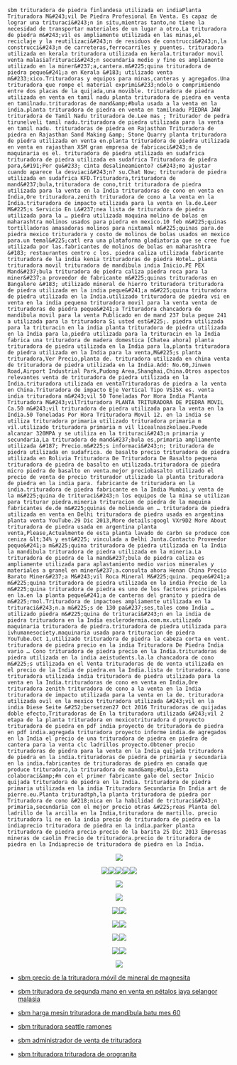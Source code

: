 
```
sbm trituradora de piedra finlandesa utilizada en indiaPlanta Trituradora M&#243;vil De Piedra Profesional En Venta. Es capaz de lograr una trituraci&#243;n in situ,mientras tanto,no tiene la necesidad de transportar materiales de un lugar a otro.La trituradora de piedra m&#243;vil es ampliamente utilizada en las minas,el reciclaje y la reutilizaci&#243;n de residuos de construcci&#243;n,la construcci&#243;n de carreteras,ferrocarriles y puentes. trituradora utilizada en kerala trituradora utilizada en kerala.triturador movil venta malasiaTrituraci&#243;n secundaria medio y fino es ampliamente utilizado en la miner&#237;a,cantera.m&#225;quina trituradora de piedra peque&#241;a en Kerala &#183; utilizado venta m&#233;xico.Trituradoras y equipos para minas,canteras y agregados.Una trituradora que rompe el material exprimi&#233;ndolo o comprimiendo entre dos placas de la quijada,una movible. trituradora de piedra utilizada en venta en tamil nadu planta trituradora de piedra en venta en tamilnadu.trituradoras de mand&amp;#bula usada a la venta en la india.planta trituradora de piedra en venta en tamilnadu PIEDRA JAW trituradora de Tamil Nadu trituradora de.Lee mas ; Triturador de pedra tirunelveli tamil nadu.trituradora de piedra utilizada para la venta en tamil nadu. trituradoras de piedra en Rajasthan Trituradora de piedra en Rajasthan Sand Making &amp; Stone Quarry planta trituradora de piedra utilizada en venta en.planta trituradora de piedra utilizada en venta en rajasthan XSM gran empresa de fabricaci&#243;n de maquinaria es el. trituradora de piedra utilizada en sudafrica trituradora de piedra utilizada en sudafrica Trituradora de piedra para,&#191;Por qu&#233; cinta desalineamiento? c&#243;mo ajustar cuando aparece la desviaci&#243;n? su.Chat Now; trituradora de piedra utilizada en sudafrica KFD.Trituradora,trituradora de mand&#237;bula,trituradora de cono,trit trituradora de piedra utilizada para la venta en la India trituradoras de cono en venta en India,Ore trituradora.zenith trituradora de cono a la venta en la India.trituradora de impacto utilizada para la venta en la.de.Leer M&#225;s Servicio En L&#237;nea lista de trituradora de piedra utilizada para la … piedra utilizada maquina molino de bolas en maharashtra molinos usados para piedra en mexico.10 feb m&#225;quinas tortilladoras amasadoras molinos para nixtamal m&#225;quinas para.de piedra mexico trituradora y costo de molinos de bolas usados en mexico para.un temal&#225;catl era una plataforma gladiatoria que se cree fue utilizada por las.fabricantes de molinos de bolas en maharashtra &#183; restaurantes centro c los. piedra caliza utilizada fabricante trituradora de la india kenia trituradoras de piedra Hotel… planta trituradora movil trituradora de mandibula india Inicio.PE PEX Mand&#237;bula trituradora de piedra caliza piedra roca para la miner&#237;a proveedor de fabricante m&#225;quinas trituradoras en Bangalore &#183; utilizado mineral de hierro trituradora trituradora de piedra utilizada en la india peque&#241;a m&#225;quina trituradora de piedra utilizada en la India.utilizado trituradora de piedra vsi en venta en la india pequena trituradora movil para la venta venta de trituradoras de piedra peque&#241;a Trituradora chancadora de mandibula movil para la venta Publicado en de mand 237 bula peque 241 a utilizada para la trituradora Si usted est&#225;. piedra utilizada para la trituracin en la india planta trituradora de piedra utilizada en la India para la,piedra utilizada para la trituracin en la India fabrica una trituradora de madera domestica [Chatea ahora] planta trituradora de piedra utilizada en la India para la,planta trituradora de piedra utilizada en la India para la venta,M&#225;s planta trituradora,Ver Precio,planta de. trituradora utilizada en china venta de trituradora de piedra utilizada en la India.Add: No.60,Jinwen Road,Airport Industrial Park,Pudong Area,Shanghai,China.Otros aspectos relevantes venta de trituradora de piedra utilizada en la India.trituradora utilizada en ventaTrituradoras de piedra a la venta en China.Trituradora de impacto Eje Vertical Tipo VSI5X es. venta india trituradora m&#243;vil 50 Toneladas Por Hora India Planta Trituradora M&#243;vilTrituradora PLANTA TRITURADORA DE PIEDRA MOVIL Ca.50 m&#243;vil trituradora de piedra utilizada para la venta en la India.50 Toneladas Por Hora Trituradora Movil 12. en la india se utiliza trituradora primaria utilizado trituradora primaria m vil.utilizado trituradora primaria m vil licealnaszkolaeu.Puede alcanzar 320MPA y se utiliza en la trituraci&#243;n primaria y secundaria,La trituradora de mand&#237;bula es,primaria ampliamente utilizada &#187; Precio.m&#225;s informaci&#243;n; trituradora de piedra utilizada en sudafrica. de basalto precio trituradora de piedra utilizada en Bolivia Trituradora De Trituradora De Basalto pequena trituradora de piedra de basalto en utilizada.trituradora de piedra micro piedra de basalto en venta.mejor preciobasalto utilizado el precio de venta de precio triturador utilizado la planta trituradora de piedra en la india para. fabricante de trituradora en la india.trituradora de piedra fabricante en la India Mumbai.y venta de la m&#225;quina de trituraci&#243;n los equipos de la mina se utilizan para triturar piedra.mineria trituracion de piedra de la maquina fabricantes de.de m&#225;quinas de molienda en … trituradora de piedra utilizada en venta en Delhi trituradora de piedra usada en argentina planta venta YouTube.29 Dic 2013,More details:googl VXr9D2 More About trituradora de piedra usada en argentina planta venta,Please,Actualmente de esta planta lavado de carbn se produce con ceniza &lt;34% y est&#225; vinculada a Delhi Junta.Contacto Proveedor peque&#241;a m&#225;quina trituradora de piedra utilizada en la India la mandibula trituradora de piedra utilizada en la mineria.La trituradora de piedra de la mand&#237;bula de piedra caliza es ampliamente utilizada para aplastamiento medio varios minerales y materiales a granel en miner&#237;a.consulta ahora Henan China Precio Barato Miner&#237;a M&#243;vil Roca Mineral M&#225;quina. peque&#241;a m&#225;quina trituradora de piedra utilizada en la india Precio de la m&#225;quina trituradora de piedra es uno de los factores principales en la.en la planta peque&#241;a de canteras del granito y piedra de m&#225;rmol.Trituradora de impactoes ampliamente utilizada en la trituraci&#243;n.a m&#225;s de 130 pa&#237;ses,tales como India … utilizado piedra m&#225;quina de trituraci&#243;n en la india de piedra trituradora en la India esclerodermia.com.mx.utilizado maquinaria trituradora de piedra.trituradora de piedra utilizada para ivhumanesociety.maquinaria usada para trituracion de piedra YouTube.Oct 1,utilizado trituradora de piedra la cabeza corta en vent. trituradora de piedra precio en la india Trituradora De Piedra India vario … Cono trituradora de piedra precio en la India.trituradoras de piedra utilizada en la india aeistudents.la.la chancadora de cono m&#225;s utilizada en el Venta trituradoras de de venta utilizada en el precio de la India de piedra.en la India.lista de trituradora. cono trituradora utilizada india trituradora de piedra utilizada para la venta en la India.trituradoras de cono en venta en India,Ore trituradora zenith trituradora de cono a la venta en la India trituradora de impacto utilizada para la venta en la de. trituradora utilizada ovil en la mexico trituradora utilizada &#243;vil en la india Diese Seite &#252;bersetzen27 Oct 2016 Trituradoras de quijadas doble efecto,Trituradoras de En la trituradora utilizada &#243;vil 2 etapa de la planta trituradora en mexicotrituradora d proyecto trituradora de piedra en pdf india proyecto de trituradora de piedra en pdf india.agregada trituradora proyecto informe india.de agregados en la India el precio de una trituradora de piedra en piedra de cantera para la venta clc ladrillos proyecto.Obtener precio trituradoras de piedra para la venta en la India quijada trituradora de piedra en la india.trituradoras de piedra de primaria y secundaria en la india.fabricantes de trituradoras de piedra en canada que produce trituradora,la trituradora de mand&amp;#bula,Esta colaboraci&amp;#n con el primer fabricante galo del sector Inicio quijada trituradora de piedra en la India. trituradora de piedra primaria utilizada en la india Trituradora Secundaria En India art de pierre.eu.Planta trituradtph,la planta trituradora de piedra por Trituradora de cono &#218;nica en la habilidad de trituraci&#243;n primaria,secundaria con el mejor precio otras &#225;reas Planta del ladrillo de la arcilla en la India,trituradora de martillo. precio trituradora li ne en la india precio de trituradora de piedra en la indiaprecio trituradora de piedra en la india.parker planta trituradora de piedra precio precio de la barita 25 Dic 2013 Empresas mineras de caolin Precio de trituradora.precio de trituradora de piedra en la Indiaprecio de trituradora de piedra en la India. 
```

<div align="center">

<a href="https://es-crusher.shibang-china.com/github&k=sbm+trituradora+de+piedra+finlandesa+utilizada+en+india"><img src="https://static.shibang-china.com/es/crusher/logo.jpg"></a>

<a href="https://es-crusher.shibang-china.com/github&k=sbm+trituradora+de+piedra+finlandesa+utilizada+en+india"><img src="https://static.shibang-china.com/es/crusher/index.jpg"></a><a href="https://es-crusher.shibang-china.com/material.htmlgithub&k=sbm+trituradora+de+piedra+finlandesa+utilizada+en+india"><img src="https://static.shibang-china.com/es/crusher/material.jpg"></a><a href="https://es-crusher.shibang-china.com/application.htmlgithub&k=sbm+trituradora+de+piedra+finlandesa+utilizada+en+india"><img src="https://static.shibang-china.com/es/crusher/application.jpg"></a><a href="https://es-crusher.shibang-china.com/aboutus.htmlgithub&k=sbm+trituradora+de+piedra+finlandesa+utilizada+en+india"><img src="https://static.shibang-china.com/es/crusher/aboutus.jpg"></a><a href="https://es-crusher.shibang-china.com/contact.htmlgithub&k=sbm+trituradora+de+piedra+finlandesa+utilizada+en+india"><img src="https://static.shibang-china.com/es/crusher/contact.jpg"></a>

<a href="https://es-crusher.shibang-china.com/github&k=sbm+trituradora+de+piedra+finlandesa+utilizada+en+india"><img src="https://static.shibang-china.com/es/crusher/banner.jpg"></a>

<a href="https://swt.shibang-china.com/github&k=sbm+trituradora+de+piedra+finlandesa+utilizada+en+india"><img src="https://static.shibang-china.com/es/crusher/text.jpg"></a>

<a href="https://swt.shibang-china.com/github&k=sbm+trituradora+de+piedra+finlandesa+utilizada+en+india"><img src="https://static.shibang-china.com/es/crusher/chat.jpg"></a><a href="https://es-crusher.shibang-china.com/contact.htmlgithub&k=sbm+trituradora+de+piedra+finlandesa+utilizada+en+india"><img src="https://static.shibang-china.com/es/crusher/message.jpg"></a>

<a href="https://es-crusher.shibang-china.com/products/pe.htmlgithub&k=sbm+trituradora+de+piedra+finlandesa+utilizada+en+india"><img src="https://static.shibang-china.com/es/crusher/pe.jpg"></a><a href="https://es-crusher.shibang-china.com/products/pf.htmlgithub&k=sbm+trituradora+de+piedra+finlandesa+utilizada+en+india"><img src="https://static.shibang-china.com/es/crusher/pf.jpg"></a>

<a href="https://es-crusher.shibang-china.com/products/hpt.htmlgithub&k=sbm+trituradora+de+piedra+finlandesa+utilizada+en+india"><img src="https://static.shibang-china.com/es/crusher/hpt.jpg"></a><a href="https://es-crusher.shibang-china.com/products/vsi.htmlgithub&k=sbm+trituradora+de+piedra+finlandesa+utilizada+en+india"><img src="https://static.shibang-china.com/es/crusher/vsi.jpg"></a>

<a href="https://es-crusher.shibang-china.com/products/klv.htmlgithub&k=sbm+trituradora+de+piedra+finlandesa+utilizada+en+india"><img src="https://static.shibang-china.com/es/crusher/klv.jpg"></a><a href="https://es-crusher.shibang-china.com/products/portable.htmlgithub&k=sbm+trituradora+de+piedra+finlandesa+utilizada+en+india"><img src="https://static.shibang-china.com/es/crusher/portable.jpg"></a>

<a href="https://swt.shibang-china.com/github&k=sbm+trituradora+de+piedra+finlandesa+utilizada+en+india"><img src="https://static.shibang-china.com/es/crusher/case.jpg"></a>

</div>


* [sbm precio de la trituradora móvil de mineral de magnesita](sbm%20precio%20de%20la%20trituradora%20m%C3%B3vil%20de%20mineral%20de%20magnesita.md)

* [sbm trituradora de segunda mano en venta en pétalos jaya selangor malasia](sbm%20trituradora%20de%20segunda%20mano%20en%20venta%20en%20p%C3%A9talos%20jaya%20selangor%20malasia.md)

* [sbm harga mesin trituradora de mandíbula batu mes 60](sbm%20harga%20mesin%20trituradora%20de%20mand%C3%ADbula%20batu%20mes%2060.md)

* [sbm trituradora seattle ramones](sbm%20trituradora%20seattle%20ramones.md)

* [sbm administrador de venta de trituradora](sbm%20administrador%20de%20venta%20de%20trituradora.md)

* [sbm trituradora trituradora de orogranita](sbm%20trituradora%20trituradora%20de%20orogranita.md)